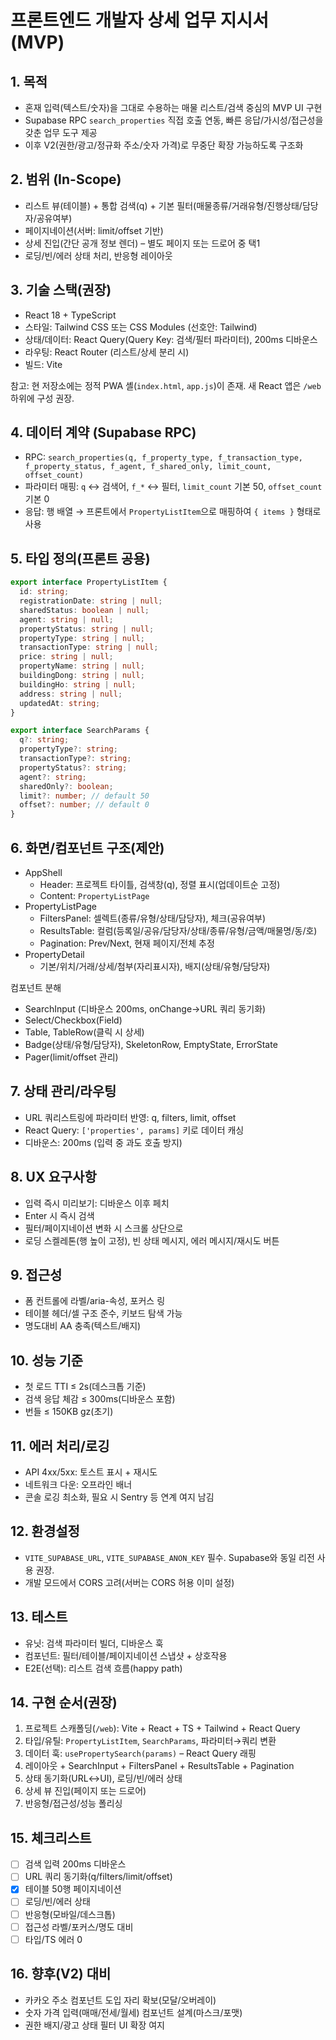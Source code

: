 # 프론트엔드 개발자 상세 업무 지시서 (MVP)

## 1. 목적
- 혼재 입력(텍스트/숫자)을 그대로 수용하는 매물 리스트/검색 중심의 MVP UI 구현
- Supabase RPC `search_properties` 직접 호출 연동, 빠른 응답/가시성/접근성을 갖춘 업무 도구 제공
- 이후 V2(권한/광고/정규화 주소/숫자 가격)로 무중단 확장 가능하도록 구조화

## 2. 범위 (In-Scope)
- 리스트 뷰(테이블) + 통합 검색(q) + 기본 필터(매물종류/거래유형/진행상태/담당자/공유여부)
- 페이지네이션(서버: limit/offset 기반)
- 상세 진입(간단 공개 정보 렌더) – 별도 페이지 또는 드로어 중 택1
- 로딩/빈/에러 상태 처리, 반응형 레이아웃

## 3. 기술 스택(권장)
- React 18 + TypeScript
- 스타일: Tailwind CSS 또는 CSS Modules (선호안: Tailwind)
- 상태/데이터: React Query(Query Key: 검색/필터 파라미터), 200ms 디바운스
- 라우팅: React Router (리스트/상세 분리 시)
- 빌드: Vite

참고: 현 저장소에는 정적 PWA 셸(`index.html`, `app.js`)이 존재. 새 React 앱은 `/web` 하위에 구성 권장.

## 4. 데이터 계약 (Supabase RPC)
- RPC: `search_properties(q, f_property_type, f_transaction_type, f_property_status, f_agent, f_shared_only, limit_count, offset_count)`
- 파라미터 매핑: `q` ↔ 검색어, `f_*` ↔ 필터, `limit_count` 기본 50, `offset_count` 기본 0
- 응답: 행 배열 → 프론트에서 `PropertyListItem`으로 매핑하여 `{ items }` 형태로 사용

## 5. 타입 정의(프론트 공용)
```ts
export interface PropertyListItem {
  id: string;
  registrationDate: string | null;
  sharedStatus: boolean | null;
  agent: string | null;
  propertyStatus: string | null;
  propertyType: string | null;
  transactionType: string | null;
  price: string | null;
  propertyName: string | null;
  buildingDong: string | null;
  buildingHo: string | null;
  address: string | null;
  updatedAt: string;
}

export interface SearchParams {
  q?: string;
  propertyType?: string;
  transactionType?: string;
  propertyStatus?: string;
  agent?: string;
  sharedOnly?: boolean;
  limit?: number; // default 50
  offset?: number; // default 0
}
```

## 6. 화면/컴포넌트 구조(제안)
- AppShell
  - Header: 프로젝트 타이틀, 검색창(q), 정렬 표시(업데이트순 고정)
  - Content: `PropertyListPage`
- PropertyListPage
  - FiltersPanel: 셀렉트(종류/유형/상태/담당자), 체크(공유여부)
  - ResultsTable: 컬럼(등록일/공유/담당자/상태/종류/유형/금액/매물명/동/호)
  - Pagination: Prev/Next, 현재 페이지/전체 추정
- PropertyDetail
  - 기본/위치/거래/상세/첨부(자리표시자), 배지(상태/유형/담당자)

컴포넌트 분해
- SearchInput (디바운스 200ms, onChange→URL 쿼리 동기화)
- Select/Checkbox(Field)
- Table, TableRow(클릭 시 상세)
- Badge(상태/유형/담당자), SkeletonRow, EmptyState, ErrorState
- Pager(limit/offset 관리)

## 7. 상태 관리/라우팅
- URL 쿼리스트링에 파라미터 반영: q, filters, limit, offset
- React Query: `['properties', params]` 키로 데이터 캐싱
- 디바운스: 200ms (입력 중 과도 호출 방지)

## 8. UX 요구사항
- 입력 즉시 미리보기: 디바운스 이후 페치
- Enter 시 즉시 검색
- 필터/페이지네이션 변화 시 스크롤 상단으로
- 로딩 스켈레톤(행 높이 고정), 빈 상태 메시지, 에러 메시지/재시도 버튼

## 9. 접근성
- 폼 컨트롤에 라벨/aria-속성, 포커스 링
- 테이블 헤더/셀 구조 준수, 키보드 탐색 가능
- 명도대비 AA 충족(텍스트/배지)

## 10. 성능 기준
- 첫 로드 TTI ≤ 2s(데스크톱 기준)
- 검색 응답 체감 ≤ 300ms(디바운스 포함)
- 번들 ≤ 150KB gz(초기)

## 11. 에러 처리/로깅
- API 4xx/5xx: 토스트 표시 + 재시도
- 네트워크 다운: 오프라인 배너
- 콘솔 로깅 최소화, 필요 시 Sentry 등 연계 여지 남김

## 12. 환경설정
- `VITE_SUPABASE_URL`, `VITE_SUPABASE_ANON_KEY` 필수. Supabase와 동일 리전 사용 권장.
- 개발 모드에서 CORS 고려(서버는 CORS 허용 이미 설정)

## 13. 테스트
- 유닛: 검색 파라미터 빌더, 디바운스 훅
- 컴포넌트: 필터/테이블/페이지네이션 스냅샷 + 상호작용
- E2E(선택): 리스트 검색 흐름(happy path)

## 14. 구현 순서(권장)
1) 프로젝트 스캐폴딩(`/web`): Vite + React + TS + Tailwind + React Query
2) 타입/유틸: `PropertyListItem`, `SearchParams`, 파라미터→쿼리 변환
3) 데이터 훅: `usePropertySearch(params)` – React Query 래핑
4) 레이아웃 + SearchInput + FiltersPanel + ResultsTable + Pagination
5) 상태 동기화(URL↔UI), 로딩/빈/에러 상태
6) 상세 뷰 진입(페이지 또는 드로어)
7) 반응형/접근성/성능 폴리싱

## 15. 체크리스트
- [ ] 검색 입력 200ms 디바운스
- [ ] URL 쿼리 동기화(q/filters/limit/offset)
- [x] 테이블 50행 페이지네이션
- [ ] 로딩/빈/에러 상태
- [ ] 반응형(모바일/데스크톱)
- [ ] 접근성 라벨/포커스/명도 대비
- [ ] 타입/TS 에러 0

## 16. 향후(V2) 대비
- 카카오 주소 컴포넌트 도입 자리 확보(모달/오버레이)
- 숫자 가격 입력(매매/전세/월세) 컴포넌트 설계(마스크/포맷)
- 권한 배지/광고 상태 필터 UI 확장 여지
